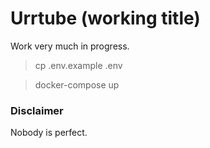 # Urrtube (working title)
Work very much in progress.
> cp .env.example .env

> docker-compose up  

### Disclaimer
Nobody is perfect.